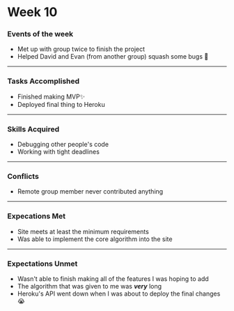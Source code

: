 # Week 10

### Events of the week
- Met up with group twice to finish the project
- Helped David and Evan (from another group) squash some bugs :bug:

------------------

### Tasks Accomplished
- Finished making MVP:sparkles:
- Deployed final thing to Heroku

------------------

### Skills Acquired
- Debugging other people's code
- Working with tight deadlines

------------------

### Conflicts
- Remote group member never contributed anything

------------------

### Expecations Met
- Site meets at least the minimum requirements
- Was able to implement the core algorithm into the site

------------------

### Expectations Unmet
- Wasn't able to finish making all of the features I was hoping to add
- The algorithm that was given to me was **_very_** long
- Heroku's API went down when I was about to deploy the final changes :sob:
